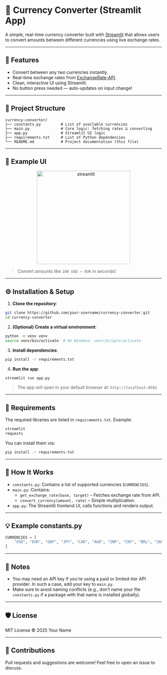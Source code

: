 
# 💱 Currency Converter (Streamlit App)

A simple, real-time currency converter built with [Streamlit](https://streamlit.io/) that allows users to convert amounts between different currencies using live exchange rates.

---

## 🚀 Features

- Convert between any two currencies instantly.
- Real-time exchange rates from [ExchangeRate-API](https://www.exchangerate-api.com/).
- Clean, interactive UI using Streamlit.
- No button press needed — auto-updates on input change!

---

## 📁 Project Structure

```
currency-converter/
├── constants.py         # List of available currencies
├── main.py              # Core logic: fetching rates & converting
├── app.py               # Streamlit UI logic
├── requirements.txt     # List of Python dependencies
└── README.md            # Project documentation (this file)
```

---

## 🧩 Example UI

<p align="center">
  <img src="https://streamlit.io/images/brand/streamlit-logo-secondary-colormark-darktext.png" alt="streamlit" width="300"/>
</p>

> Convert amounts like `100 USD → EUR` in seconds!

---

## ⚙️ Installation & Setup

1. **Clone the repository**:

```bash
git clone https://github.com/your-username/currency-converter.git
cd currency-converter
```

2. **(Optional) Create a virtual environment**:

```bash
python -m venv venv
source venv/bin/activate  # On Windows: venv\Scripts\activate
```

3. **Install dependencies**:

```bash
pip install -r requirements.txt
```

4. **Run the app**:

```bash
streamlit run app.py
```

> The app will open in your default browser at: `http://localhost:8501`

---

## 🧾 Requirements

The required libraries are listed in `requirements.txt`. Example:

```txt
streamlit
requests
```

You can install them via:

```bash
pip install -r requirements.txt
```

---

## 🧠 How It Works

- `constants.py`: Contains a list of supported currencies (`CURRENCIES`).
- `main.py`: Contains:
  - `get_exchange_rate(base, target)` – Fetches exchange rate from API.
  - `convert_currency(amount, rate)` – Simple multiplication.
- `app.py`: The Streamlit frontend UI, calls functions and renders output.

---

## 💡 Example constants.py

```python
CURRENCIES = [
    "USD", "EUR", "GBP", "JPY", "CAD", "AUD", "INR", "CNY", "BRL", "ZAR"
]
```

---

## 📌 Notes

- You may need an API key if you're using a paid or limited-tier API provider. In such a case, add your key to `main.py`.
- Make sure to avoid naming conflicts (e.g., don’t name your file `constants.py` if a package with that name is installed globally).

---

## 🛡️ License

MIT License ©️ 2025 Your Name

---

## 🙌 Contributions

Pull requests and suggestions are welcome! Feel free to open an issue to discuss.
